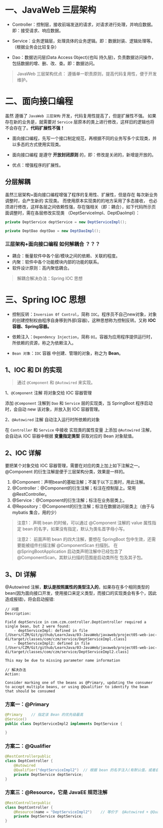 # 一、JavaWeb 三层架构

* Controller：控制层，接收前端发送的请求，对请求进行处理，并响应数据。即：接受请求、响应数据。

* Service：业务逻辑层，处理具体的业务逻辑。即：数据封装、逻辑处理等。（根据业务会比较复杂）

* Dao：数据访问层(Data Access 0bject)(也叫 持久层)，负责数据访问操作，包括数据的增、删、改、查。即：数据访问。

> JavaWeb 三层架构优点：
>    遵循单一职责原则，提高代码复用性，便于开发维护。

# 二、面向接口编程

虽然 遵循了 `JavaWeb 三层架构` 开发，代码复用性提高了，但是扩展性不强。
如果存在新的业务是，就需要对 `Service` 层原本的类上进行修改，这样旧的逻辑也将不会存在了。**代码扩展性不强！**

* 面向接口编程，先写一个接口制定规范，再根据不同的业务写多个实现类，并以多态的方式使用实现类。

* 面向接口编程 是遵守 **开放封闭原则** 的，即：修改是关闭的，新增是开放的。 

* 优点：增强程序的扩展性。

## 分层解耦
虽然三层架构+面向接口编程增强了程序的复用性、扩展性，但是存在 每次新业务调整时，会产生新的 实现类。 而使用原本实现类的的地方采用了多态接收，
也必须进行修改，这样各层之间依赖性强，存在强相关（即：耦合），如下代码所示页面调整时，需在各层修改实现类 （DeptServiceImpl、DeptDaoImpl）：

```java
private DeptService deptService = new DeptServiceImpl();

private DeptDao deptDao = new DeptDaoImpl();
```

### 三层架构+面向接口编程 如何解耦合 ？？？

* 耦合：衡量软件中各个层/模块之间的依赖、关联的程度。
* 内聚：软件中各个功能模块内部的功能的联系。
* 软件设计原则：高内聚低耦合。

> 解耦合解决办法：Spring IOC 思想

# 三、Spring IOC 思想

* 控制反转：`Inversion 0f Control`，简称 `IOC`。程序员不自己new对象，对象的创建控制权由程序自身移到外部(容器)，这种思想称为控制反转。又称 **IOC容器、Spring容器。**

* 依赖注入：`Dependency Injection`，简称 `DI`。容器为应用程序提供运行时，所依赖的资源，称之为依赖注入。

* `Bean 对象`：`IOC` 容器 中创建、管理的对象，称之为 **Bean**。

## 1、IOC 和 DI 的实现

> 通过 `@Component` 和 `@Autowired` 来实现。

1、`@Component` 注解 将对象交给 IOC 容器管理

添加 `@Component` 注解到 `Dao` 和 `Service` 层的实现类，当 SpringBoot 程序启动时，会自动 new 该对象，并放入到 IOC 容器管理。

2、`@Autowired` 注解 自动注入运行时所依赖的对象

在 `Controller` 和 `Service` 中接收 实现类的属性变量 上添加 `@Autowired` 注解，会自动从 IOC 容器中根据 **变量指定类型** 获取对应的  Bean 对象赋值。


## 2、IOC 详解

要把某个对象交给 IOC 容器管理，需要在对应的类上加上如下注解之一。@Component 的衍生注解是便于三层架构分类，效果是一样的。

1. @Component：声明bean的基础注解；不属于以下三类时，用此注解。
2. @Controller：@Component的衍生注解；标注在控制层上。常用 @RestController。
3. @Service：@Component的衍生注解；标注在业务层类上。
4. @Repository：@Component的衍生注解；标注在数据访问层类上（由于与 mybatis 集合，用的少）

> 注意1：
> 声明 bean 的时候，可以通过 @Component 注解的 value 属性指定 bean 的名字，如果没有指定，默认为类名首字母小写。
> 
> 注意2：
> 前面声明 bean 的四大注解，要想在 SpringBoot 包中生效，还需要能被组件扫描注解 @ComponentScan 扫描到。
> 在 @SpringBootApplication 启动类声明注解中已经包含了 @ComponentScan，其默认扫描的范围是启动类所在 包及其子包。

## 3、DI 详解

@Autowired 注解，**默认是按照属性的类型注入的**，如果存在多个相同类型的bean(因为面向接口开发，使用接口来定义类型，而接口的实现类会有多个，因此造成报错)，将会启动报错:

```
// 问题
Description:

Field deptService in com.czm.controller.DeptController required a single bean, but 2 were found:
	- deptServiceImpl: defined in file [/Users/CZM/Git/github/LearnJava/03-JavaWeb/javaweb/project05-web-ioc-di/target/classes/com/czm/service/DeptServiceImpl.class]
	- DeptServiceImpl2: defined in file [/Users/CZM/Git/github/LearnJava/03-JavaWeb/javaweb/project05-web-ioc-di/target/classes/com/czm/service/DeptServiceImpl2.class]

This may be due to missing parameter name information

// 解决办法
Action:

Consider marking one of the beans as @Primary, updating the consumer to accept multiple beans, or using @Qualifier to identify the bean that should be consumed

```

### 方案一：@Primary

```java
@Primary    // 指定该 Bean 的优先级最高
@Service()    
public class DeptServiceImpl2 implements DeptService {

}
```

### 方案二：@Qualifier 

```java
@RestControllerpublic 
class DeptController {
    @Autowired
    @Qualifier("deptServiceImpl2")  // 根据 bean 的名字注入(有默认值，或者自定义设置)。注意 Bean 的名字默认为首字母小写。
    private DeptService deptService;
}
```

### 方案三：@Resource，它是 JavaEE 规范注解

```java
@RestControllerpublic 
class DeptController {
    @Resource(name = "DeptServiceImpl2")    // 等价于  @Autowired + @Qualifier
    private DeptService deptService;
}
```







